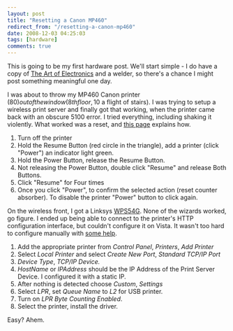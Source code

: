 ```yaml
---
layout: post
title: "Resetting a Canon MP460"
redirect_from: "/resetting-a-canon-mp460"
date: 2008-12-03 04:25:03
tags: [hardware]
comments: true
---
```

This is going to be my first hardware post. We'll start simple - I do have a copy of [The Art of Electronics](http://www.amazon.com/Art-Electronics-Paul-Horowitz/dp/0521370957) and a welder, so there's a chance I might post something meaningful one day.

I was about to throw my MP460 Canon printer (80$) out of the window (8th floor, 10$ a flight of stairs). I was trying to setup a wireless print server and finally got that working, when the printer came back with an obscure 5100 error. I tried everything, including shaking it violently. What worked was a reset, and [this page](http://tricks-collections.com/2008/04/reset-printer-canon-mp140-mp160-mp180-mp210-mp220-mp460-mp470-mp500-mp510-mp530-mp600-mp610-mp800-mp820-mp810-mp830-mp960-mp970/) explains how.

1. Turn off the printer
2. Hold the Resume Button (red circle in the triangle), add a printer (click "Power") an indicator light green.
3. Hold the Power Button, release the Resume Button.
4. Not releasing the Power Button, double click "Resume" and release Both Buttons.
5. Click "Resume" for Four times
6. Once you click "Power", to confirm the selected action (reset counter absorber). To disable the printer "Power" button to click again.

On the wireless front, I got a Linksys [WPS54G](http://www.linksys.com/servlet/Satellite?c=L_Product_C2&childpagename=US%2FLayout&cid=1114037289494&pagename=Linksys%2FCommon%2FVisitorWrapper). None of the wizards worked, go figure. I ended up being able to connect to the printer's HTTP configuration interface, but couldn't configure it on Vista. It wasn't too hard to configure manually with [some help](http://forums.linksys.com/linksys/board/message?board.id=Wireless_Print_Servers&thread.id=1476).

1. Add the appropriate printer from _Control Panel_, _Printers_, _Add Printer_
2. Select _Local Printer_ and select _Create New Port_, _Standard TCP/IP Port_
3. _Device Type_, _TCP/IP Device._
4. _HostName_ or _IPAddress_ should be the IP Address of the Print Server Device. I configured it with a static IP.
5. After nothing is detected choose _Custom_, _Settings_
6. Select _LPR_, set _Queue Name_ to _L2_ for USB printer.
7. Turn on _LPR Byte Counting Enabled_. 
8. Select the printer, install the driver.

Easy? Ahem.

